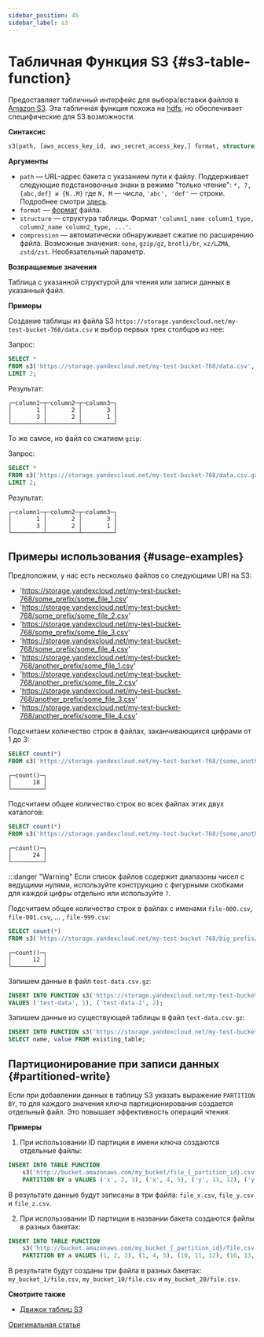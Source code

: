 ```yaml
---
sidebar_position: 45
sidebar_label: s3
---
```


# Табличная Функция S3 {#s3-table-function}

Предоставляет табличный интерфейс для выбора/вставки файлов в [Amazon S3](https://aws.amazon.com/s3/). Эта табличная функция похожа на [hdfs](../../sql-reference/table-functions/hdfs.md), но обеспечивает специфические для S3 возможности.

**Синтаксис**

``` sql
s3(path, [aws_access_key_id, aws_secret_access_key,] format, structure, [compression])
```

**Aргументы**

-   `path` — URL-адрес бакета с указанием пути к файлу. Поддерживает следующие подстановочные знаки в режиме "только чтение": `*, ?, {abc,def} и {N..M}` где `N, M` — числа, `'abc', 'def'` — строки. Подробнее смотри [здесь](../../engines/table-engines/integrations/s3.md#wildcards-in-path).
-   `format` — [формат](../../interfaces/formats.md#formats) файла.
-   `structure` — cтруктура таблицы. Формат `'column1_name column1_type, column2_name column2_type, ...'`.
-   `compression` — автоматически обнаруживает сжатие по расширению файла. Возможные значения: `none`, `gzip/gz`, `brotli/br`, `xz/LZMA`, `zstd/zst`. Необязательный параметр.

**Возвращаемые значения**

Таблица с указанной структурой для чтения или записи данных в указанный файл.

**Примеры**

Создание таблицы из файла S3 `https://storage.yandexcloud.net/my-test-bucket-768/data.csv` и выбор первых трех столбцов из нее:

Запрос:

``` sql
SELECT *
FROM s3('https://storage.yandexcloud.net/my-test-bucket-768/data.csv', 'CSV', 'column1 UInt32, column2 UInt32, column3 UInt32')
LIMIT 2;
```

Результат:

``` text
┌─column1─┬─column2─┬─column3─┐
│       1 │       2 │       3 │
│       3 │       2 │       1 │
└─────────┴─────────┴─────────┘
```

То же самое, но файл со сжатием `gzip`:

Запрос:

``` sql
SELECT *
FROM s3('https://storage.yandexcloud.net/my-test-bucket-768/data.csv.gz', 'CSV', 'column1 UInt32, column2 UInt32, column3 UInt32', 'gzip')
LIMIT 2;
```

Результат:

``` text
┌─column1─┬─column2─┬─column3─┐
│       1 │       2 │       3 │
│       3 │       2 │       1 │
└─────────┴─────────┴─────────┘
```

## Примеры использования {#usage-examples}

Предположим, у нас есть несколько файлов со следующими URI на S3:

-   'https://storage.yandexcloud.net/my-test-bucket-768/some_prefix/some_file_1.csv'
-   'https://storage.yandexcloud.net/my-test-bucket-768/some_prefix/some_file_2.csv'
-   'https://storage.yandexcloud.net/my-test-bucket-768/some_prefix/some_file_3.csv'
-   'https://storage.yandexcloud.net/my-test-bucket-768/some_prefix/some_file_4.csv'
-   'https://storage.yandexcloud.net/my-test-bucket-768/another_prefix/some_file_1.csv'
-   'https://storage.yandexcloud.net/my-test-bucket-768/another_prefix/some_file_2.csv'
-   'https://storage.yandexcloud.net/my-test-bucket-768/another_prefix/some_file_3.csv'
-   'https://storage.yandexcloud.net/my-test-bucket-768/another_prefix/some_file_4.csv'

Подсчитаем количество строк в файлах, заканчивающихся цифрами от 1 до 3:

``` sql
SELECT count(*)
FROM s3('https://storage.yandexcloud.net/my-test-bucket-768/{some,another}_prefix/some_file_{1..3}.csv', 'CSV', 'name String, value UInt32');
```

``` text
┌─count()─┐
│      18 │
└─────────┘
```

Подсчитаем общее количество строк во всех файлах этих двух каталогов:

``` sql
SELECT count(*)
FROM s3('https://storage.yandexcloud.net/my-test-bucket-768/{some,another}_prefix/*', 'CSV', 'name String, value UInt32');
```

``` text
┌─count()─┐
│      24 │
└─────────┘
```

:::danger "Warning"
    Если список файлов содержит диапазоны чисел с ведущими нулями, используйте конструкцию с фигурными скобками для каждой цифры отдельно или используйте `?`.

Подсчитаем общее количество строк в файлах с именами `file-000.csv`, `file-001.csv`, … , `file-999.csv`:

``` sql
SELECT count(*)
FROM s3('https://storage.yandexcloud.net/my-test-bucket-768/big_prefix/file-{000..999}.csv', 'CSV', 'name String, value UInt32');
```

``` text
┌─count()─┐
│      12 │
└─────────┘
```

Запишем данные в файл `test-data.csv.gz`:

``` sql
INSERT INTO FUNCTION s3('https://storage.yandexcloud.net/my-test-bucket-768/test-data.csv.gz', 'CSV', 'name String, value UInt32', 'gzip')
VALUES ('test-data', 1), ('test-data-2', 2);
```

Запишем данные из существующей таблицы в файл `test-data.csv.gz`:

``` sql
INSERT INTO FUNCTION s3('https://storage.yandexcloud.net/my-test-bucket-768/test-data.csv.gz', 'CSV', 'name String, value UInt32', 'gzip')
SELECT name, value FROM existing_table;
```

## Партиционирование при записи данных {#partitioned-write}

Если при добавлении данных в таблицу S3 указать выражение `PARTITION BY`, то для каждого значения ключа партиционирования создается отдельный файл. Это повышает эффективность операций чтения.

**Примеры**

1. При использовании ID партиции в имени ключа создаются отдельные файлы:

```sql
INSERT INTO TABLE FUNCTION
    s3('http://bucket.amazonaws.com/my_bucket/file_{_partition_id}.csv', 'CSV', 'a UInt32, b UInt32, c UInt32')
    PARTITION BY a VALUES ('x', 2, 3), ('x', 4, 5), ('y', 11, 12), ('y', 13, 14), ('z', 21, 22), ('z', 23, 24);
```
В результате данные будут записаны в три файла: `file_x.csv`, `file_y.csv` и `file_z.csv`.

2. При использовании ID партиции в названии бакета создаются файлы в разных бакетах:

```sql
INSERT INTO TABLE FUNCTION
    s3('http://bucket.amazonaws.com/my_bucket_{_partition_id}/file.csv', 'CSV', 'a UInt32, b UInt32, c UInt32')
    PARTITION BY a VALUES (1, 2, 3), (1, 4, 5), (10, 11, 12), (10, 13, 14), (20, 21, 22), (20, 23, 24);
```
В результате будут созданы три файла в разных бакетах: `my_bucket_1/file.csv`, `my_bucket_10/file.csv` и `my_bucket_20/file.csv`.

**Смотрите также**

-  [Движок таблиц S3](../../engines/table-engines/integrations/s3.md)

[Оригинальная статья](https://clickhouse.com/docs/ru/sql-reference/table-functions/s3/) <!--hide-->

